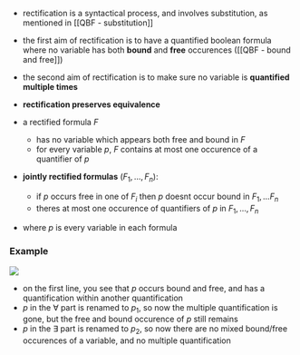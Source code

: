 - rectification is a syntactical process, and involves substitution, as mentioned in [[QBF - substitution]]

- the first aim of rectification is to have a quantified boolean formula where no variable has both **bound** and **free** occurences ([[QBF - bound and free]])
- the second aim of rectification is to make sure no variable is **quantified multiple times**

- **rectification preserves equivalence**

- a rectified formula $F$
	- has no variable which appears both free and bound in $F$
	- for every variable $p$, $F$ contains at most one occurence of a quantifier of $p$

- **jointly rectified formulas** $(F_1,...,F_n)$:
	- if $p$ occurs free in one of $F_i$ then $p$ doesnt occur bound in $F_1,...F_n$
	- theres at most one occurence of quantifiers of $p$ in $F_1,...,F_n$
- where $p$ is every variable in each formula

### Example
![](https://i.imgur.com/3DhCy2q.png)

- on the first line, you see that $p$ occurs bound and free, and has a quantification within another quantification
- $p$ in the $\forall$ part is renamed to $p_1$, so now the multiple quantification is gone, but the free and bound occurence of $p$ still remains
- $p$ in the $\exists$ part is renamed to $p_2$, so now there are no mixed bound/free occurences of a variable, and no multiple quantification